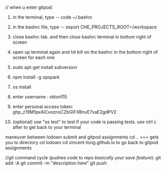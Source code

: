 // when u enter gitpod:

1)  in the terminal, type -- code ~/.bashrc
2) in the bashrc file, type -- export CHE_PROJECTS_ROOT=/workspace
3) close bashrc tab. and then close bashrc terminal in bottom right of screen
4) open up terminal again and hit kill on the bashrc in the bottom right of screen for each one
4) sudo apt-get install subversion
5) npm install -g opspark
6) os install
7) enter username : vkton115
8) enter personal access token: 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

9) (optional) use "os test" to test if your code is passing tests. use ctrl c after to get back to your terminal

maneuver between lodown submit and gitpod assignments
cd .. === gets you to directory
cd lodown
cd vincent-tong.github.io to go back to gitpod assignments


//git command cycle (pushes code to repo *basically your save feature*):
git add -A
git commit -m "description here"
git push
